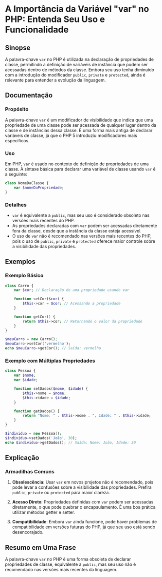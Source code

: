 <!--
Meta Description: # A Importância da Variável "var" no PHP: Entenda Seu Uso e Funcionalidade ## Sinopse A palavra-chave `var` no PHP é utilizada na declaração de propri...
Meta Keywords: var, php, classe, uma, uso
-->

# A Importância da Variável "var" no PHP: Entenda Seu Uso e Funcionalidade

## Sinopse
A palavra-chave `var` no PHP é utilizada na declaração de propriedades de classe, permitindo a definição de variáveis de instância que podem ser acessadas dentro de métodos da classe. Embora seu uso tenha diminuído com a introdução do modificador `public`, `private` e `protected`, ainda é relevante para entender a evolução da linguagem.

## Documentação
### Propósito
A palavra-chave `var` é um modificador de visibilidade que indica que uma propriedade de uma classe pode ser acessada de qualquer lugar dentro da classe e de instâncias dessa classe. É uma forma mais antiga de declarar variáveis de classe, já que o PHP 5 introduziu modificadores mais específicos.

### Uso
Em PHP, `var` é usado no contexto de definição de propriedades de uma classe. A sintaxe básica para declarar uma variável de classe usando `var` é a seguinte:

```php
class NomeDaClasse {
    var $nomeDaPropriedade;
}
```

### Detalhes
- `var` é equivalente a `public`, mas seu uso é considerado obsoleto nas versões mais recentes do PHP.
- As propriedades declaradas com `var` podem ser acessadas diretamente fora da classe, desde que a instância da classe esteja acessível.
- O uso de `var` não é recomendado nas versões mais recentes do PHP, pois o uso de `public`, `private` e `protected` oferece maior controle sobre a visibilidade das propriedades.

## Exemplos
### Exemplo Básico
```php
class Carro {
    var $cor; // Declaração de uma propriedade usando var

    function setCor($cor) {
        $this->cor = $cor; // Acessando a propriedade
    }

    function getCor() {
        return $this->cor; // Retornando o valor da propriedade
    }
}

$meuCarro = new Carro();
$meuCarro->setCor('vermelho');
echo $meuCarro->getCor(); // Saída: vermelho
```

### Exemplo com Múltiplas Propriedades
```php
class Pessoa {
    var $nome;
    var $idade;

    function setDados($nome, $idade) {
        $this->nome = $nome;
        $this->idade = $idade;
    }

    function getDados() {
        return "Nome: " . $this->nome . ", Idade: " . $this->idade;
    }
}

$individuo = new Pessoa();
$individuo->setDados('João', 30);
echo $individuo->getDados(); // Saída: Nome: João, Idade: 30
```

## Explicação
### Armadilhas Comuns
1. **Obsolescência**: Usar `var` em novos projetos não é recomendado, pois pode levar a confusões sobre a visibilidade das propriedades. Prefira `public`, `private` ou `protected` para maior clareza.
   
2. **Acesso Direto**: Propriedades definidas com `var` podem ser acessadas diretamente, o que pode quebrar o encapsulamento. É uma boa prática utilizar métodos getter e setter.

3. **Compatibilidade**: Embora `var` ainda funcione, pode haver problemas de compatibilidade em versões futuras do PHP, já que seu uso está sendo desencorajado.

## Resumo em Uma Frase
A palavra-chave `var` no PHP é uma forma obsoleta de declarar propriedades de classe, equivalente a `public`, mas seu uso não é recomendado nas versões mais recentes da linguagem.